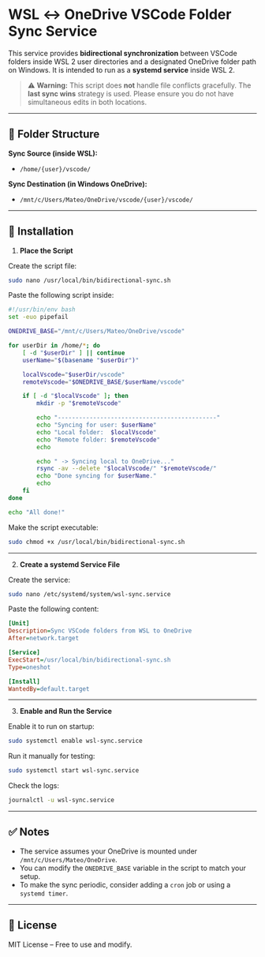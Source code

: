 # WSL ↔ OneDrive VSCode Folder Sync Service

This service provides **bidirectional synchronization** between VSCode folders inside WSL 2 user directories and a designated OneDrive folder path on Windows. It is intended to run as a **systemd service** inside WSL 2.

> ⚠️ **Warning:** This script does **not** handle file conflicts gracefully. The **last sync wins** strategy is used. Please ensure you do not have simultaneous edits in both locations.

---

## 📂 Folder Structure

**Sync Source (inside WSL):**
- `/home/{user}/vscode/`

**Sync Destination (in Windows OneDrive):**
- `/mnt/c/Users/Mateo/OneDrive/vscode/{user}/vscode/`

---

## 🔧 Installation

1. **Place the Script**

Create the script file:

```bash
sudo nano /usr/local/bin/bidirectional-sync.sh
```

Paste the following script inside:

```bash
#!/usr/bin/env bash
set -euo pipefail

ONEDRIVE_BASE="/mnt/c/Users/Mateo/OneDrive/vscode"

for userDir in /home/*; do
    [ -d "$userDir" ] || continue
    userName="$(basename "$userDir")"

    localVscode="$userDir/vscode"
    remoteVscode="$ONEDRIVE_BASE/$userName/vscode"

    if [ -d "$localVscode" ]; then
        mkdir -p "$remoteVscode"

        echo "---------------------------------------------"
        echo "Syncing for user: $userName"
        echo "Local folder:  $localVscode"
        echo "Remote folder: $remoteVscode"
        echo

        echo " -> Syncing local to OneDrive..."
        rsync -av --delete "$localVscode/" "$remoteVscode/"
        echo "Done syncing for $userName."
        echo
    fi
done

echo "All done!"
```

Make the script executable:

```bash
sudo chmod +x /usr/local/bin/bidirectional-sync.sh
```

---

2. **Create a systemd Service File**

Create the service:

```bash
sudo nano /etc/systemd/system/wsl-sync.service
```

Paste the following content:

```ini
[Unit]
Description=Sync VSCode folders from WSL to OneDrive
After=network.target

[Service]
ExecStart=/usr/local/bin/bidirectional-sync.sh
Type=oneshot

[Install]
WantedBy=default.target
```

---

3. **Enable and Run the Service**

Enable it to run on startup:

```bash
sudo systemctl enable wsl-sync.service
```

Run it manually for testing:

```bash
sudo systemctl start wsl-sync.service
```

Check the logs:

```bash
journalctl -u wsl-sync.service
```

---

## ✅ Notes

- The service assumes your OneDrive is mounted under `/mnt/c/Users/Mateo/OneDrive`.
- You can modify the `ONEDRIVE_BASE` variable in the script to match your setup.
- To make the sync periodic, consider adding a `cron` job or using a `systemd timer`.

---

## 📎 License

MIT License – Free to use and modify.
